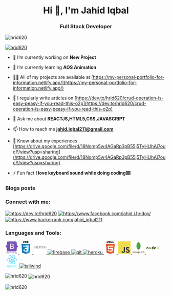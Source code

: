 <h1 align="center">Hi 👋, I'm Jahid Iqbal</h1>
<h3 align="center">Full Stack Developer</h3>

<p align="left"> <img src="https://komarev.com/ghpvc/?username=hrid620&label=Profile%20views&color=0e75b6&style=flat" alt="hrid620" /> </p>

<p align="left"> <a href="https://github.com/ryo-ma/github-profile-trophy"><img src="https://github-profile-trophy.vercel.app/?username=hrid620" alt="hrid620" /></a> </p>

- 🔭 I’m currently working on **New Project**

- 🌱 I’m currently learning **AOS Animation**

- 👨‍💻 All of my projects are available at [https://my-personal-portfolio-for-information.netlify.app/](https://my-personal-portfolio-for-information.netlify.app/)

- 📝 I regularly write articles on [https://dev.to/hrid620/crud-operation-is-easy-peasy-if-you-read-this-o2p](https://dev.to/hrid620/crud-operation-is-easy-peasy-if-you-read-this-o2p)

- 💬 Ask me about **REACTJS,HTML5,CSS,JAVASCRIPT**

- 📫 How to reach me **jahid.iqbal211@gmail.com**

- 📄 Know about my experiences [https://drive.google.com/file/d/18Nomp5w4AGaRp3pB55j5TyHUhAi7oucP/view?usp=sharing](https://drive.google.com/file/d/18Nomp5w4AGaRp3pB55j5TyHUhAi7oucP/view?usp=sharing)

- ⚡ Fun fact **I love keyboard sound while doing coding⌨️**

### Blogs posts
<!-- BLOG-POST-LIST:START -->
<!-- BLOG-POST-LIST:END -->

<h3 align="left">Connect with me:</h3>
<p align="left">
<a href="https://dev.to/https://dev.to/hrid620" target="blank"><img align="center" src="https://raw.githubusercontent.com/rahuldkjain/github-profile-readme-generator/master/src/images/icons/Social/devto.svg" alt="https://dev.to/hrid620" height="30" width="40" /></a>
<a href="https://fb.com/https://www.facebook.com/jahid.i.hridoy/" target="blank"><img align="center" src="https://raw.githubusercontent.com/rahuldkjain/github-profile-readme-generator/master/src/images/icons/Social/facebook.svg" alt="https://www.facebook.com/jahid.i.hridoy/" height="30" width="40" /></a>
<a href="https://www.hackerrank.com/https://www.hackerrank.com/jahid_iqbal211" target="blank"><img align="center" src="https://raw.githubusercontent.com/rahuldkjain/github-profile-readme-generator/master/src/images/icons/Social/hackerrank.svg" alt="https://www.hackerrank.com/jahid_iqbal211" height="30" width="40" /></a>
</p>

<h3 align="left">Languages and Tools:</h3>
<p align="left"> <a href="https://getbootstrap.com" target="_blank" rel="noreferrer"> <img src="https://raw.githubusercontent.com/devicons/devicon/master/icons/bootstrap/bootstrap-plain-wordmark.svg" alt="bootstrap" width="40" height="40"/> </a> <a href="https://www.w3schools.com/css/" target="_blank" rel="noreferrer"> <img src="https://raw.githubusercontent.com/devicons/devicon/master/icons/css3/css3-original-wordmark.svg" alt="css3" width="40" height="40"/> </a> <a href="https://expressjs.com" target="_blank" rel="noreferrer"> <img src="https://raw.githubusercontent.com/devicons/devicon/master/icons/express/express-original-wordmark.svg" alt="express" width="40" height="40"/> </a> <a href="https://firebase.google.com/" target="_blank" rel="noreferrer"> <img src="https://www.vectorlogo.zone/logos/firebase/firebase-icon.svg" alt="firebase" width="40" height="40"/> </a> <a href="https://git-scm.com/" target="_blank" rel="noreferrer"> <img src="https://www.vectorlogo.zone/logos/git-scm/git-scm-icon.svg" alt="git" width="40" height="40"/> </a> <a href="https://heroku.com" target="_blank" rel="noreferrer"> <img src="https://www.vectorlogo.zone/logos/heroku/heroku-icon.svg" alt="heroku" width="40" height="40"/> </a> <a href="https://www.w3.org/html/" target="_blank" rel="noreferrer"> <img src="https://raw.githubusercontent.com/devicons/devicon/master/icons/html5/html5-original-wordmark.svg" alt="html5" width="40" height="40"/> </a> <a href="https://developer.mozilla.org/en-US/docs/Web/JavaScript" target="_blank" rel="noreferrer"> <img src="https://raw.githubusercontent.com/devicons/devicon/master/icons/javascript/javascript-original.svg" alt="javascript" width="40" height="40"/> </a> <a href="https://www.mongodb.com/" target="_blank" rel="noreferrer"> <img src="https://raw.githubusercontent.com/devicons/devicon/master/icons/mongodb/mongodb-original-wordmark.svg" alt="mongodb" width="40" height="40"/> </a> <a href="https://nodejs.org" target="_blank" rel="noreferrer"> <img src="https://raw.githubusercontent.com/devicons/devicon/master/icons/nodejs/nodejs-original-wordmark.svg" alt="nodejs" width="40" height="40"/> </a> <a href="https://reactjs.org/" target="_blank" rel="noreferrer"> <img src="https://raw.githubusercontent.com/devicons/devicon/master/icons/react/react-original-wordmark.svg" alt="react" width="40" height="40"/> </a> <a href="https://tailwindcss.com/" target="_blank" rel="noreferrer"> <img src="https://www.vectorlogo.zone/logos/tailwindcss/tailwindcss-icon.svg" alt="tailwind" width="40" height="40"/> </a> </p>

<p><img align="left" src="https://github-readme-stats.vercel.app/api/top-langs?username=hrid620&show_icons=true&locale=en&layout=compact" alt="hrid620" /></p>

<p>&nbsp;<img align="center" src="https://github-readme-stats.vercel.app/api?username=hrid620&show_icons=true&locale=en" alt="hrid620" /></p>

<p><img align="center" src="https://github-readme-streak-stats.herokuapp.com/?user=hrid620&" alt="hrid620" /></p>


